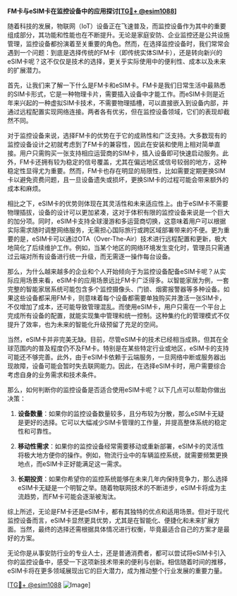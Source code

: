 **FM卡与eSIM卡在监控设备中的应用探讨[[TG💪+ @esim1088](https://t.me/s/esim1088)]**

随着科技的发展，物联网（IoT）设备正在飞速普及，而监控设备作为其中的重要组成部分，其功能和性能也在不断提升。无论是家庭安防、企业监控还是公共设施管理，监控设备都扮演着至关重要的角色。然而，在选择监控设备时，我们常常会遇到一个问题：到底是选择传统的FM卡（即传统实体SIM卡），还是转向新兴的eSIM卡呢？这不仅仅是技术的选择，更关乎实际使用中的便利性、成本以及未来的扩展潜力。

首先，让我们来了解一下什么是FM卡和eSIM卡。FM卡是我们日常生活中最熟悉的SIM卡形式，它是一种物理卡片，需要插入设备中才能工作。而eSIM卡则是近年来兴起的一种虚拟SIM卡技术，不需要物理插槽，可以直接嵌入到设备内部，并通过远程配置实现网络连接。两者各有优劣，但在监控设备领域，它们的表现却截然不同。

对于监控设备来说，选择FM卡的优势在于它的成熟性和广泛支持。大多数现有的监控设备设计之初就考虑到了FM卡的兼容性，因此在安装和使用上相对简单直接。用户只需购买一张支持相应运营商的SIM卡，插入设备即可快速启动服务。此外，FM卡还拥有较为稳定的信号覆盖，尤其在偏远地区或信号较弱的地方，这种稳定性显得尤为重要。然而，FM卡也存在明显的局限性，比如需要定期更换SIM卡以避免资费问题，且一旦设备遗失或损坏，更换SIM卡的过程可能会带来额外的成本和麻烦。

相比之下，eSIM卡的优势则体现在其灵活性和未来适应性上。由于eSIM卡不需要物理插拔，设备的设计可以更加紧凑，这对于体积有限的监控设备来说是一个巨大的加分项。同时，eSIM卡支持全球漫游和多运营商切换，这意味着用户可以根据实际需求随时调整网络服务，无需担心国际旅行或跨区域部署带来的不便。更为重要的是，eSIM卡可以通过OTA（Over-The-Air）技术进行远程配置和更新，极大地简化了后续维护工作。例如，当某个地区的网络环境发生变化时，管理员只需通过云端对所有设备进行统一升级，而无需逐一操作每台设备。

那么，为什么越来越多的企业和个人开始倾向于为监控设备配备eSIM卡呢？从实际应用场景来看，eSIM卡的应用场景远比FM卡广泛得多。以智能家居为例，一套完整的智能家居系统可能包含多个监控摄像头、门锁、烟雾报警器等多种设备。如果这些设备都采用FM卡，则意味着每个设备都需要单独购买并激活一张SIM卡，不仅增加了成本，还可能导致管理混乱。而使用eSIM卡，用户只需在一个平台上完成所有设备的配置，就能实现集中管理和统一控制。这种集约化的管理模式不仅提升了效率，也为未来的智能化升级预留了充足的空间。

当然，eSIM卡并非完美无缺。目前，尽管eSIM卡的技术已经相当成熟，但其在全球范围内的普及程度仍不及FM卡。特别是在某些特定行业或地区，eSIM卡的支持可能还不够完善。此外，由于eSIM卡依赖于云端服务，一旦网络中断或服务器出现故障，设备可能会暂时失去联网能力。因此，在选择eSIM卡时，用户需要综合考虑自身的业务需求和技术条件。

那么，如何判断你的监控设备是否适合使用eSIM卡呢？以下几点可以帮助你做出决策：

1. **设备数量**：如果你的监控设备数量较多，且分布较为分散，那么eSIM卡无疑是更好的选择。它可以大幅减少SIM卡管理的工作量，并提高整体系统的稳定性和可靠性。
   
2. **移动性需求**：如果你的监控设备经常需要移动或重新部署，eSIM卡的灵活性将极大地方便你的操作。例如，物流行业中的车辆监控系统，就需要频繁更换地点，而eSIM卡正好能满足这一需求。

3. **长期投资**：如果你希望你的监控系统能够在未来几年内保持竞争力，那么选择eSIM卡无疑是一个明智之举。随着物联网技术的不断进步，eSIM卡将成为主流趋势，而FM卡可能会逐渐被淘汰。

综上所述，无论是FM卡还是eSIM卡，都有其独特的优点和适用场景。但对于现代监控设备而言，eSIM卡显然更具优势，尤其是在智能化、便捷化和未来扩展方面。当然，最终的选择还需根据具体情况进行权衡，毕竟最适合自己的方案才是最好的方案。

无论你是从事安防行业的专业人士，还是普通消费者，都可以尝试将eSIM卡引入你的监控设备中，感受一下这项新技术带来的便利与创新。相信随着时间的推移，eSIM卡将在更多领域展现出它的巨大潜力，成为推动整个行业发展的重要力量。

[[TG💪+ @esim1088](https://t.me/s/esim1088) ![Image](https://i.postimg.cc/4NQfJmqS/Snipaste-2025-05-13-00-14-12.png)]